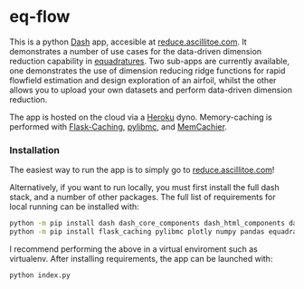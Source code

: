 # eq-flow

This is a python [Dash](https://plotly.com/dash/) app, accesible at [reduce.ascillitoe.com](https://reduce.ascillitoe.com/). It demonstrates a number of use cases for the data-driven dimension reduction capability in [equadratures](https://equadratures.org/). Two sub-apps are currently available, one demonstrates the use of dimension reducing ridge functions for rapid flowfield estimation and design exploration of an airfoil, whilst the other allows you to upload your own datasets and perform data-driven dimension reduction.

The app is hosted on the cloud via a [Heroku](https://www.heroku.com/about) dyno. Memory-caching is performed with [Flask-Caching](https://flask-caching.readthedocs.io/en/latest/), [pylibmc](https://pypi.org/project/pylibmc/), and [MemCachier](https://www.memcachier.com/).

### Installation
The easiest way to run the app is to simply go to [reduce.ascillitoe.com](https://reduce.ascillitoe.com/)! 

Alternatively, if you want to run locally, you must first install the full dash stack, and a number of other packages. The full list of requirements for local running can be installed with:

```bash
python -m pip install dash dash_core_components dash_html_components dash_daq 
python -m pip install flask_caching pylibmc plotly numpy pandas equadratures jsonpickle func-timeout
```

I recommend performing the above in a virtual enviroment such as virtualenv. After installing requirements, the app can be launched with:

```python
python index.py
```
